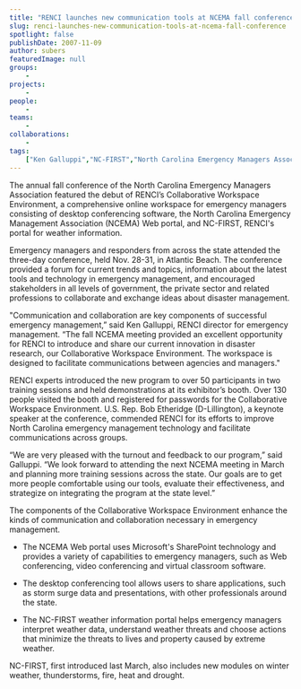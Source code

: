 ```yaml
---
title: "RENCI launches new communication tools at NCEMA fall conference"
slug: renci-launches-new-communication-tools-at-ncema-fall-conference
spotlight: false
publishDate: 2007-11-09
author: subers
featuredImage: null
groups:
    - 
projects:
    - 
people:
    - 
teams: 
    - 
collaborations:
    - 
tags:
    ["Ken Galluppi","NC-FIRST","North Carolina Emergency Managers Association (NCEMA)"]
---
```

The annual fall conference of the North Carolina Emergency Managers Association featured the debut of RENCI’s Collaborative Workspace Environment, a comprehensive online workspace for emergency managers consisting of desktop conferencing software, the North Carolina Emergency Management Association (NCEMA) Web portal, and NC-FIRST, RENCI's portal for weather information.

<!--more-->

Emergency managers and responders from across the state attended the three-day conference, held Nov. 28-31, in Atlantic Beach. The conference provided a forum for current trends and topics, information about the latest tools and technology in emergency management, and encouraged stakeholders in all levels of government, the private sector and related professions to collaborate and exchange ideas about disaster management.

"Communication and collaboration are key components of successful emergency management,” said Ken Galluppi, RENCI director for emergency management. “The fall NCEMA meeting provided an excellent opportunity for RENCI to introduce and share our current innovation in disaster research, our Collaborative Workspace Environment. The workspace is designed to facilitate communications between agencies and managers."

RENCI experts introduced the new program to over 50 participants in two training sessions and held demonstrations at its exhibitor’s booth. Over 130 people visited the booth and registered for passwords for the Collaborative Workspace Environment. U.S. Rep. Bob Etheridge (D-Lillington), a keynote speaker at the conference, commended RENCI for its efforts to improve North Carolina emergency management technology and facilitate communications across groups.

“We are very pleased with the turnout and feedback to our program,” said Galluppi. “We look forward to attending the next NCEMA meeting in March and planning more training sessions across the state. Our goals are to get more people comfortable using our tools, evaluate their effectiveness, and strategize on integrating the program at the state level.”

The components of the Collaborative Workspace Environment enhance the kinds of communication and collaboration necessary in emergency management.
<ul type="disc">
	<li>The NCEMA Web portal uses Microsoft's SharePoint technology and provides a variety of capabilities to emergency managers, such as Web conferencing, video conferencing and virtual classroom software.</li>
</ul>
<ul type="disc">
	<li>The desktop conferencing tool allows users to share applications, such as storm surge data and presentations, with other professionals around the state.</li>
</ul>
<ul type="disc">
	<li>The NC-FIRST weather information portal helps emergency managers interpret weather data, understand weather threats and choose actions that minimize the threats to lives and property caused by extreme weather.</li>
</ul>
NC-FIRST, first introduced last March, also includes new modules on winter weather, thunderstorms, fire, heat and drought.
